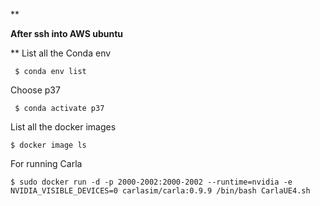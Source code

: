 **

**After ssh into AWS ubuntu**

**
List all the Conda env

     $ conda env list

Choose p37

     $ conda activate p37

List all the docker images

    $ docker image ls

For running Carla

```
$ sudo docker run -d -p 2000-2002:2000-2002 --runtime=nvidia -e NVIDIA_VISIBLE_DEVICES=0 carlasim/carla:0.9.9 /bin/bash CarlaUE4.sh

```

